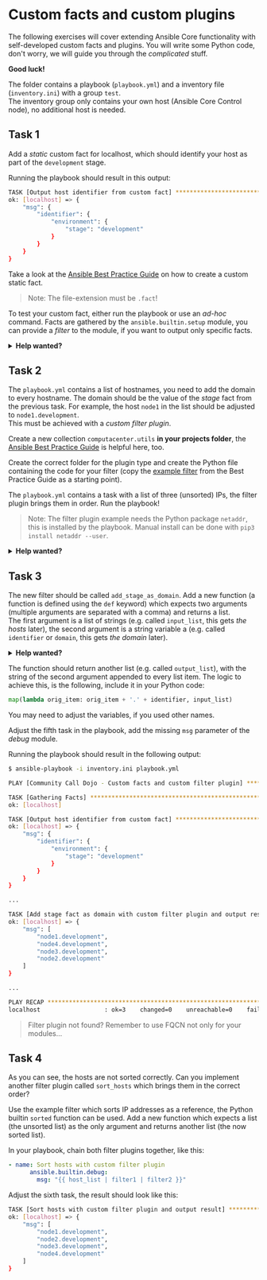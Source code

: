 # Custom facts and custom plugins

The following exercises will cover extending Ansible Core functionality with self-developed custom facts and plugins. You will write some Python code, don't worry, we will guide you through the *complicated* stuff.

**Good luck!**

The folder contains a playbook (`playbook.yml`) and a inventory file (`inventory.ini`) with a group `test`.  
The inventory group only contains your own host (Ansible Core Control node), no additional host is needed.

## Task 1

Add a *static* custom fact for localhost, which should identify your host as part of the `development` stage.

Running the playbook should result in this output:

```bash
TASK [Output host identifier from custom fact] *********************************************************************
ok: [localhost] => {
    "msg": {
        "identifier": {
            "environment": {
                "stage": "development"
            }
        }
    }
}
```

Take a look at the [Ansible Best Practice Guide](https://timgrt.github.io/Ansible-Best-Practices/development/extending/#static-facts) on how to create a custom static fact.

> Note: The file-extension must be `.fact`! 

To test your custom fact, either run the playbook or use an *ad-hoc* command. Facts are gathered by the `ansible.builtin.setup` module, you can provide a *filter* to the module, if you want to output only specific facts.

<p>
<details>
<summary><b>Help wanted?</b></summary>

Use the following ad-hoc command to output custom facts:

```bash
ansible -i inventory.ini test -m ansible.builtin.setup -a filter=ansible_local
```

</details>
</p>

## Task 2

The `playbook.yml` contains a list of hostnames, you need to add the domain to every hostname. The domain should be the value of the *stage* fact from the previous task. For example, the host `node1` in the list should be adjusted to `node1.development`.  
This must be achieved with a *custom filter plugin*.

Create a new collection `computacenter.utils` **in your projects folder**, the [Ansible Best Practice Guide](https://timgrt.github.io/Ansible-Best-Practices/development/extending/#store-custom-content) is helpful here, too.

Create the correct folder for the plugin type and create the Python file containing the code for your filter (copy the [example filter](https://timgrt.github.io/Ansible-Best-Practices/development/extending/#filter-plugins) from the Best Practice Guide as a starting point).

The `playbook.yml` contains a task with a list of three (unsorted) IPs, the filter plugin brings them in order. Run the playbook!

> Note: The filter plugin example needs the Python package `netaddr`, this is installed by the playbook. Manual install can be done with `pip3 install netaddr --user`.

<p>
<details>
<summary><b>Help wanted?</b></summary>

Ensure that your project has the following structure:

```bash
.
├── README.md
├── collections
│   └── ansible_collections
│       └── computacenter
│           └── utils
│               ├── README.md
│               ├── galaxy.yml
│               └── plugins
│                   ├── README.md
│                   └── filter
│                       └── cc_filter_plugins.py
├── inventory.ini
└── playbook.yml
```

</details>
</p>

## Task 3

The new filter should be called `add_stage_as_domain`. Add a new function (a function is defined using the `def` keyword) which expects two arguments (multiple arguments are separated with a comma) and returns a list.  
The first argument is a list of strings (e.g. called `input_list`, this gets *the hosts* later), the second argument is a string variable a (e.g. called `identifier` or `domain`, this gets *the domain* later).  

<p>
<details>
<summary><b>Help wanted?</b></summary>

This is the defintion start:

```python
def add_stage_as_domain(input_list, identifier):
```

</details>
</p>

The function should return another list (e.g. called `output_list`), with the string of the second argument appended to every list item. The logic to achieve this, is the following, include it in your Python code:

```python
map(lambda orig_item: orig_item + '.' + identifier, input_list)
```

You may need to adjust the variables, if you used other names.

Adjust the fifth task in the playbook, add the missing `msg` parameter of the *debug* module.

Running the playbook should result in the following output:

```bash
$ ansible-playbook -i inventory.ini playbook.yml 

PLAY [Community Call Dojo - Custom facts and custom filter plugin] *************************************************

TASK [Gathering Facts] *********************************************************************************************
ok: [localhost]

TASK [Output host identifier from custom fact] *********************************************************************
ok: [localhost] => {
    "msg": {
        "identifier": {
            "environment": {
                "stage": "development"
            }
        }
    }
}

...

TASK [Add stage fact as domain with custom filter plugin and output result] ****************************************
ok: [localhost] => {
    "msg": [
        "node1.development",
        "node4.development",
        "node3.development",
        "node2.development"
    ]
}

...

PLAY RECAP *********************************************************************************************************
localhost                  : ok=3    changed=0    unreachable=0    failed=0    skipped=0    rescued=0    ignored=0   

```

> Filter plugin not found? Remember to use FQCN not only for your modules...

## Task 4

As you can see, the hosts are not sorted correctly. Can you implement another filter plugin called `sort_hosts` which brings them in the correct order?

Use the example filter which sorts IP addresses as a reference, the Python builtin `sorted` function can be used. Add a new function which expects a list (the unsorted list) as the only argument and returns another list (the now sorted list).

In your playbook, chain both filter plugins together, like this:

```yaml
- name: Sort hosts with custom filter plugin
      ansible.builtin.debug:
        msg: "{{ host_list | filter1 | filter2 }}"
```

Adjust the sixth task, the result should look like this:

```bash
TASK [Sort hosts with custom filter plugin and output result] *************************************
ok: [localhost] => {
    "msg": [
        "node1.development",
        "node2.development",
        "node3.development",
        "node4.development"
    ]
}
```
